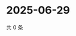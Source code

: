# 2025-06-29

共 0 条

<!-- BEGIN ZHIHUQUESTIONS -->
<!-- 最后更新时间 Sun Jun 29 2025 06:10:19 GMT+0800 (China Standard Time) -->

<!-- END ZHIHUQUESTIONS -->
